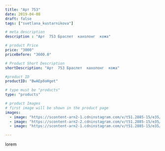 ```yaml
---
title: "Арт 753"
date: 2019-04-08
draft: false
tags: ["svetlana_kustarnikova"]

# meta description
description : "Арт  753 Браслет  кахолонг  кожа"

# product Price
price: "3000"
priceBefore: "3600.0"

# Product Short Description
shortDescription: "Арт  753 Браслет  кахолонг  кожа"

#product ID
productID: "BwAEp8oHget"

# type must be "products"
type: "products"

# product Images
# first image will be shown in the product page
images:
  - image: "https://scontent-arn2-1.cdninstagram.com/v/t51.2885-15/e35/53410320_394138237805718_6040070285498756173_n.jpg?tp=1&_nc_ht=scontent-arn2-1.cdninstagram.com&_nc_cat=106&_nc_ohc=LZ99T5FQ5JwAX8k1QoM&ccb=7-4&oh=416c05979564697471cc569bf64a58e0&oe=60845662&ig_cache_key=MjAxNzYzMzEwNTQzNjY2OTIwNw%3D%3D.2-ccb7-4"
  - image: "https://scontent-arn2-2.cdninstagram.com/v/t51.2885-15/e35/54446512_2317535198571065_735654830430885106_n.jpg?tp=1&_nc_ht=scontent-arn2-2.cdninstagram.com&_nc_cat=105&_nc_ohc=qdDR66UYlcQAX_kBpO1&ccb=7-4&oh=179edfcbd93e473c5245f5610acc79fe&oe=608237C3&ig_cache_key=MjAxNzYzMzEwNTQ0NDkwNDA5NA%3D%3D.2-ccb7-4"
  - image: "https://scontent-arn2-1.cdninstagram.com/v/t51.2885-15/e35/54800802_315218655820326_9188224443720309633_n.jpg?tp=1&_nc_ht=scontent-arn2-1.cdninstagram.com&_nc_cat=106&_nc_ohc=1hMtBOUY1nMAX9nb77G&ccb=7-4&oh=de3238dc74410be6c2e75ef080922158&oe=6081F6E7&ig_cache_key=MjAxNzYzMzEwNTQxOTg1MjYzNw%3D%3D.2-ccb7-4"

---
```

lorem
